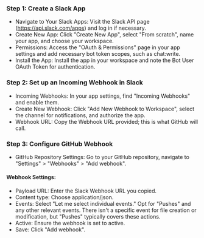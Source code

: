 ### Step 1: Create a Slack App
- Navigate to Your Slack Apps: Visit the Slack API page (https://api.slack.com/apps) and log in if necessary.
- Create New App: Click "Create New App", select "From scratch", name your app, and choose your workspace.
- Permissions: Access the "OAuth & Permissions" page in your app settings and add necessary bot token scopes, such as chat:write.
- Install the App: Install the app in your workspace and note the Bot User OAuth Token for authentication.

### Step 2: Set up an Incoming Webhook in Slack
- Incoming Webhooks: In your app settings, find "Incoming Webhooks" and enable them.
- Create New Webhook: Click "Add New Webhook to Workspace", select the channel for notifications, and authorize the app.
- Webhook URL: Copy the Webhook URL provided; this is what GitHub will call.

### Step 3: Configure GitHub Webhook
- GitHub Repository Settings: Go to your GitHub repository, navigate to "Settings" > "Webhooks" > "Add webhook".

#### Webhook Settings:
- Payload URL: Enter the Slack Webhook URL you copied.
- Content type: Choose application/json.
- Events: Select "Let me select individual events." Opt for "Pushes" and any other relevant events. There isn't a specific event for file creation or modification, but "Pushes" typically covers these actions.
- Active: Ensure the webhook is set to active.
- Save: Click "Add webhook".
